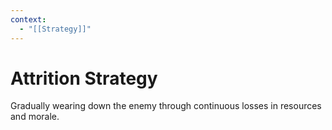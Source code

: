 ```yaml
---
context:
  - "[[Strategy]]"
---
```


# Attrition Strategy

Gradually wearing down the enemy through continuous losses in resources and morale.

